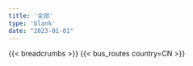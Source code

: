 ```yaml
---
title: '全部'
type: 'blank'
date: "2023-01-01"
---
```


{{< breadcrumbs >}}
{{< bus_routes country=CN >}}
